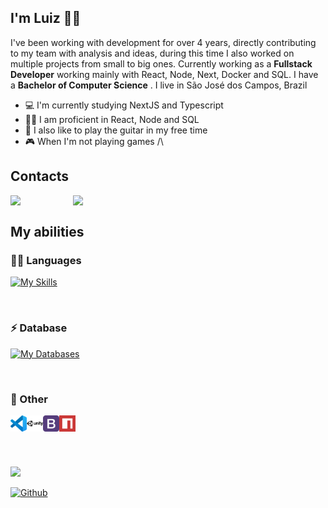 ## I'm Luiz 👨‍💻
 I've been working with development for over 4 years, directly contributing to my team with analysis and ideas, during this time I also worked on multiple projects from small to big ones.
 Currently working as a **Fullstack Developer** working mainly with React, Node, Next, Docker and SQL. I have a **Bachelor of Computer Science** . I live in São José dos Campos, Brazil

- :computer: I'm currently studying NextJS and Typescript
- :man_technologist: I am proficient in React, Node and SQL
- :guitar: I also like to play the guitar in my free time
- :video_game: When I'm not playing games /\ 

## Contacts
[<img align="left" width="100px" src="https://img.shields.io/badge/LinkedIn-0077B5?style=for-the-badge&logo=linkedin&logoColor=white"/>][linkedin]
[<img align="left" width="100px" src="https://img.shields.io/badge/Instagram-E4405F?style=for-the-badge&logo=instagram&logoColor=white"/>][instagram]

</br>

## My abilities
### 👩‍💻 Languages 
[![My Skills](https://skillicons.dev/icons?i=react,nodejs,nextjs,docker,js,ts,html,css&perline=4)](https://skillicons.dev)

</br>

### ⚡ Database
[![My Databases](https://skillicons.dev/icons?i=mysql,sqlite)](https://skillicons.dev)

</br>

### :gem: Other
<img align="left" alt="Visual Studio Code" width="26px" src="https://raw.githubusercontent.com/github/explore/80688e429a7d4ef2fca1e82350fe8e3517d3494d/topics/visual-studio-code/visual-studio-code.png" />
<img align="left" background-color="white" alt="Unity" width="26px" src="https://raw.githubusercontent.com/github/explore/80688e429a7d4ef2fca1e82350fe8e3517d3494d/topics/unity/unity.png" />
<img align="left" alt="BootStrap" width="26px" src="https://raw.githubusercontent.com/github/explore/80688e429a7d4ef2fca1e82350fe8e3517d3494d/topics/bootstrap/bootstrap.png" />
<img align="left" alt="Npm" width="26px" src="https://raw.githubusercontent.com/github/explore/80688e429a7d4ef2fca1e82350fe8e3517d3494d/topics/npm/npm.png" />

</br>

</br>

</br>

</br>

![](https://github-readme-stats.vercel.app/api/top-langs/?username=tortugaum)

[![Github](https://img.shields.io/github/followers/tortugaum?label=Follow&style=social)](https://github.com/tortugaum)

[linkedin]: https://www.linkedin.com/in/luiz-felipe-forcato-b88144188
[instagram]: https://www.instagram.com/luiz_felipe_f

